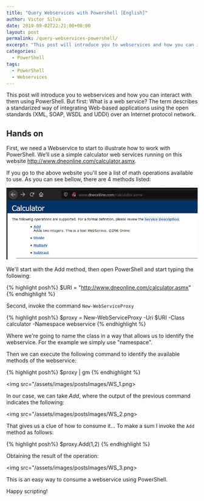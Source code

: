 ```yaml
---
title: "Query Webservices with Powershell [English]"
author: Victor Silva
date: 2019-09-02T22:21:00+00:00
layout: post
permalink: /query-webservices-powershell/
excerpt: "This post will introduce you to webservices and how you can interact with them using PowerShell. But first: What is a web service? The term describes a standarized way of integrating Web-based applications using the open standards (XML, SOAP, WSDL and UDDI) over an Internet protocol network."
categories:
  - PowerShell
tags:
  - PowerShell
  - Webservices
---
```


This post will introduce you to webservices and how you can interact with them using PowerShell. But first: What is a web service? The term describes a standarized way of integrating Web-based applications using the open standards (XML, SOAP, WSDL and UDDI) over an Internet protocol network. 

## Hands on

First, we need a Webservice to start to illustrate how to work with PowerShell. We’ll use a simple calculator web services running on this website http://www.dneonline.com/calculator.asmx.

If you go to the above website you'll see a list of math operations available to use. As you can see bellow, there are 4 methods listed:

<img src="/assets/images/postsImages/PS_WS_01.png" alt="Webservice example" class="alignnone"/>

We'll start with the Add method, then open PowerShell and start typing the following:

{% highlight posh%}
  $URI = "http://www.dneonline.com/calculator.asmx"
{% endhighlight %}

Second, invoke the command `New-WebServiceProxy` 

{% highlight posh%}
  $proxy = New-WebServiceProxy -Uri $URI -Class calculator -Namespace webservice
{% endhighlight %}


Where we're going to name the class in a way that allows us to identify the webservice. For the example we simply use "namespace".

Then we can execute the following command to identify the available methods of the webservice:

{% highlight posh%}
  $proxy | gm
{% endhighlight %}

<img src="/assets/images/postsImages/WS_1.png>

In our case, we can take *Add*, where the output of the previous command indicates the following:

<img src="/assets/images/postsImages/WS_2.png>

That gives us a clue of how to consume it... To make a sum I invoke the `Add` method as follows:

{% highlight posh%}
  $proxy.Add(1,2)
{% endhighlight %}

Obtaining the result of the operation:

<img src="/assets/images/postsImages/WS_3.png>

This is an easy way to consume a webservice using PowerShell.

Happy scripting!
